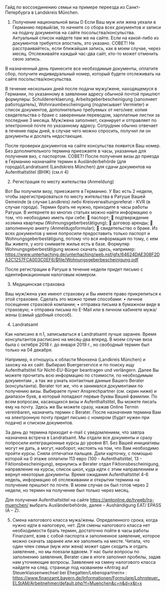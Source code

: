 Гайд по воссоединению семьи на примере переезда из Санкт-Петербурга в Landskreis München. 
1.	 Получение национальной визы D 
Если Ваш муж или жена уехали в Германию первый/ая, то начните со сбора всех документов и записи на подачу документов на сайте посольства/консульства. Актуальный список найдете там же на сайте. Если на какой-либо из документов требуется апостиль, это указано. 
СОВЕТ! Не расстраивайтесь, если ближайшая запись, как в моем случае, через месяц. Отслеживайте каждый час-два сайт, кто-то может отменить свою запись.
 
В назначенный день принесите все необходимые документы, оплатите сбор, получите индивидуальный номер, который будете отслеживать на сайте посольства/консульства. 

В течение нескольких дней после подачи мужу/жене, находящемуся в Германии, по указанному в заявлении адресу обычной почтой пришлют формуляры: Schuldenerklaerung, Arbeitsgeberbescheinigung (заполняет работодатель), Wohnraumbescheinigung (подписывает Vermieter) и список документов, дополнительно требуемых от него/нее: копия свидетельства о браке с заверенным переводом, зарплатные листки за последние 3 месяца. Муж/жена заполняет, сканирует и отправляет по электронной почте по указанному адресу. Сотрудник обычно отвечает в течение пары дней, в случае чего можно спросить, получил ли он документы и дослать недостающие.

После проверки документов на сайте консульства появится Ваш номер. Без дополнительного термина приезжаете в часы, указанные для получения виз, с паспортом.
СОВЕТ! После получения визы до приезда в Германию назначайте термин в Ausländerbehörde (для города)/Landratsamt (Landskreis München) для сдачи документов на Aufenthaltstitel (ВНЖ) (см.п 4)

2.	Регистрация по месту жительства (Anmeldung)

Вот Вы получили визу, приезжаете в Германию. У Вас есть 2 недели, чтобы зарегистрироваться по месту жительства в Ратуше Вашей Gemeinde (в случае Landkreis) либо Kreisverwaltungsreferat - KVR (в случае города). Термин брать не нужно, приходите в часы работы Ратуши. В интернете во многих статьях можно найти информацию о том, что необходимо иметь при себе:
	паспорт;
	подтверждение хозяина квартиры (Wohnungsgeberbestätigung);
	договор аренды;
	заполненную анкету (Аnmeldugsformular);
	свидетельство о браке.
Из всех документов у меня попросили предоставить только паспорт и Wohnungsgeberbestätigung, потому что вся информация по тому, с кем Вы живете, у кого снимаете жилье есть в базе.
Формуляр Wohnungsgeberbestätigung можно скачать здесь, например: https://www.unterhaching.de/unterhaching/web.nsf/gfx/64624DAE308F2DA2C1257FCA003C0EF6/$file/Wohnungsgeberbescheinigung.pdf 

После регистрации в Ратуше в течение недели придет письмо с идентификационным налоговым номером.

3.	Медицинская страховка

Ваш муж/жена уже имеют страховку и Вы имеете право прикрепиться к этой страховке. Сделать это можно тремя способами:
•	личное посещение страховой компании;
•	отправка письма в бумажном виде в страховую;
•	отправка письма по E-Mail или в личном кабинете мужа/жены (самый удобный способ). 

4.	Landratsamt

Как написано в п.1, записываться в Landratsamt лучше заранее. Время консультантов расписано на месяц-два вперед. В моем случае виза была с октября 2018 г. до января 2019 г., но свободный термин был только на 04 декабря.

Например, я отношусь к области Мюнхена (Landkreis München) и захожу на их сайт. 
Выбираю Buergerservice и по поиску ищу Aufenthaltstitel für Nicht-EU-Bürger beantragen und verlängern. Далее Вы можете прочитать всю информацию по стоимости, по необходимым документам , а так же узнать контактные данные Вашего Berater (консультанта).
Berater тот же, что и занимался документами по получению визы. Выбираете пункт Ansprechpartner (см. скрин ниже) и диапазон букв, в который попадают первые буквы Вашей фамилии. По всем вопросам, касающихся визы и Aufenthaltstitel, Вы можете писать ему на почту. Здесь же Вы можете сразу, нажав Online Termin vereinbaren, назначить термин с Berater. После назначения термина Вам на электронную почту придет письмо с номером (будет нужен при подаче) и списком документов.

 

За день до термина приходит e-mail с уведомлением, что завтра назначена встреча в Landratsamt. 
Мы отдали все документы и сразу попросили интеграционные курсы до уровня B1. Без Вашей инициативы могут не дать, а могут, наоборот, настоять на том, что Вам необходимо пройти курсы. Сняли отпечатки пальцев. Дали карточку, с помощью которой на 0 этаже оплатили 113 евро (100 - Aufenthaltstitel, 13 - Fiktionsbescheinigung), вернулись и Berater отдал Fiktionsbescheinigung, направление на курсы, список школ, куда идти с этим направлением и вернул некоторые документы. Время ожидания Aufenthaltstitel 4-6 недель, информацию об отслеживании и открытии термина на получение пришлют по почте. В моем случае он был готов через 2 недели, но термин на получение был только через месяц. 

Для получения Aufenthaltstitel на сайте https://amtonline.de/tvweb/lra-muenchen/ выбрать Ausländerbehörde, далее – Aushändigung EAT/ EPASS (A – Z).

5.	Смена налогового класса мужа/жены.
Определенного срока, когда нужно идти в налоговую, нет. 
Для смены налогового класса нет необходимости брать термин, достаточно пойти в часы работы Finanzamt, взяв с собой паспорта и заполненное заявление, которое можно скачать заранее или же заполнить на месте. Читала, что один член семьи (муж или жена) может один сходить и отдать заявление., но мы поехали вдвоем. У нас были вопросы по заполнению заявления, Berater сам в итоге заполнил пробелы, задав нам уточняющие вопросы. 
Заявление на смену налогового класса найдете на след. странице под названием «Antrag auf Steuerklassenwechsel bei Ehegatten/Lebenspartnern» : https://www.finanzamt.bayern.de/Informationen/Formulare/Lohnsteuer_ELStAM/Arbeitnehmer/default.php?f=Muenchen&c=n&d=x&t=x
